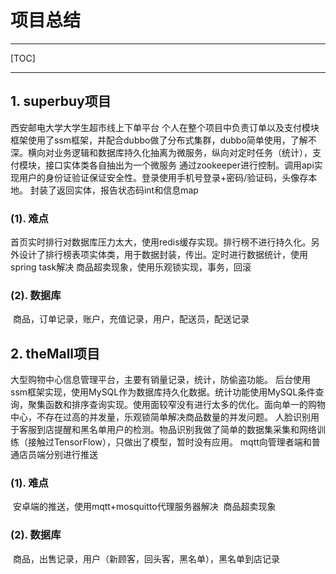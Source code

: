# 项目总结

------

[TOC]

------

##  1. superbuy项目

西安邮电大学大学生超市线上下单平台
个人在整个项目中负责订单以及支付模块
框架使用了ssm框架，并配合dubbo做了分布式集群，dubbo简单使用，了解不深。横向对业务逻辑和数据库持久化抽离为微服务，纵向对定时任务（统计），支付模块，接口实体类各自抽出为一个微服务
通过zookeeper进行控制。调用api实现用户的身份证验证保证安全性。登录使用手机号登录+密码/验证码，头像存本地。
封装了返回实体，报告状态码int和信息map

### (1). 难点

​     首页实时排行对数据库压力太大，使用redis缓存实现。排行榜不进行持久化。另外设计了排行榜表项实体类，用于数据封装，传出。
​    定时进行数据统计，使用spring task解决
​    商品超卖现象，使用乐观锁实现，事务，回滚

### (2). 数据库

​    商品，订单记录，账户，充值记录，用户，配送员，配送记录

## 2. theMall项目

大型购物中心信息管理平台，主要有销量记录，统计，防偷盗功能。
后台使用ssm框架实现，使用MySQL作为数据库持久化数据。统计功能使用MySQL条件查询，聚集函数和排序查询实现。使用面较窄没有进行太多的优化。面向单一的购物中心，不存在过高的并发量，乐观锁简单解决商品数量的并发问题。
人脸识别用于客服到店提醒和黑名单用户的检测。物品识别我做了简单的数据集采集和网络训练（接触过TensorFlow），只做出了模型，暂时没有应用。
mqtt向管理者端和普通店员端分别进行推送

### (1). 难点

​    安卓端的推送，使用mqtt+mosquitto代理服务器解决
​    商品超卖现象

### (2). 数据库

​    商品，出售记录，用户（新顾客，回头客，黑名单），黑名单到店记录
​     